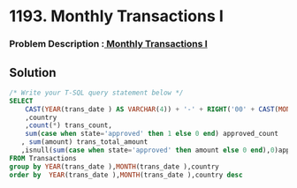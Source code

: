 # 1193. Monthly Transactions I
### Problem Description :[ Monthly Transactions I](https://leetcode.com/problems/monthly-transactions-i/description/?envType=study-plan-v2&envId=top-sql-50)
## Solution 
```sql
/* Write your T-SQL query statement below */
SELECT 
    CAST(YEAR(trans_date ) AS VARCHAR(4)) + '-' + RIGHT('00' + CAST(MONTH(trans_date ) AS VARCHAR(2)), 2) AS month
    ,country
    ,count(*) trans_count,
    sum(case when state='approved' then 1 else 0 end) approved_count
   , sum(amount) trans_total_amount
   ,isnull(sum(case when state='approved' then amount else 0 end),0)approved_total_amount
FROM Transactions
group by YEAR(trans_date ),MONTH(trans_date ),country
order by  YEAR(trans_date ),MONTH(trans_date ),country desc
